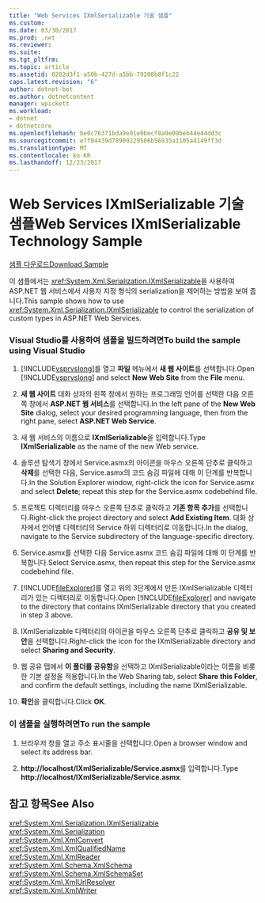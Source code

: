 ```yaml
---
title: "Web Services IXmlSerializable 기술 샘플"
ms.custom: 
ms.date: 03/30/2017
ms.prod: .net
ms.reviewer: 
ms.suite: 
ms.tgt_pltfrm: 
ms.topic: article
ms.assetid: 0202d3f1-a50b-427d-a5bb-79208b8f1c22
caps.latest.revision: "6"
author: dotnet-bot
ms.author: dotnetcontent
manager: wpickett
ms.workload:
- dotnet
- dotnetcore
ms.openlocfilehash: be0c76371bda9e91e0becf8a9e09beb44e44dd3c
ms.sourcegitcommit: e7f04439d78909229506b56935a1105a4149ff3d
ms.translationtype: MT
ms.contentlocale: ko-KR
ms.lasthandoff: 12/23/2017
---
```

# <a name="web-services-ixmlserializable-technology-sample"></a><span data-ttu-id="bf416-102">Web Services IXmlSerializable 기술 샘플</span><span class="sxs-lookup"><span data-stu-id="bf416-102">Web Services IXmlSerializable Technology Sample</span></span>
[<span data-ttu-id="bf416-103">샘플 다운로드</span><span class="sxs-lookup"><span data-stu-id="bf416-103">Download Sample</span></span>](http://download.microsoft.com/download/4/7/B/47B2164C-E780-4B10-8DE4-2CB5B886E0A6/Technologies/Serialization/Xml%20Serialization/IXmlSerializable.zip.exe)  
  
 <span data-ttu-id="bf416-104">이 샘플에서는 <xref:System.Xml.Serialization.IXmlSerializable>을 사용하여 ASP.NET 웹 서비스에서 사용자 지정 형식의 serialization을 제어하는 방법을 보여 줍니다.</span><span class="sxs-lookup"><span data-stu-id="bf416-104">This sample shows how to use <xref:System.Xml.Serialization.IXmlSerializable> to control the serialization of custom types in ASP.NET Web Services.</span></span>  
  
### <a name="to-build-the-sample-using-visual-studio"></a><span data-ttu-id="bf416-105">Visual Studio를 사용하여 샘플을 빌드하려면</span><span class="sxs-lookup"><span data-stu-id="bf416-105">To build the sample using Visual Studio</span></span>  
  
1.  <span data-ttu-id="bf416-106">[!INCLUDE[vsprvslong](../../../includes/vsprvslong-md.md)]를 열고 **파일** 메뉴에서 **새 웹 사이트**를 선택합니다.</span><span class="sxs-lookup"><span data-stu-id="bf416-106">Open [!INCLUDE[vsprvslong](../../../includes/vsprvslong-md.md)] and select **New Web Site** from the **File** menu.</span></span>  
  
2.  <span data-ttu-id="bf416-107">**새 웹 사이트** 대화 상자의 왼쪽 창에서 원하는 프로그래밍 언어를 선택한 다음 오른쪽 창에서 **ASP.NET 웹 서비스**를 선택합니다.</span><span class="sxs-lookup"><span data-stu-id="bf416-107">In the left pane of the **New Web Site** dialog, select your desired programming language, then from the right pane, select **ASP.NET Web Service**.</span></span>  
  
3.  <span data-ttu-id="bf416-108">새 웹 서비스의 이름으로 **IXmlSerializable**을 입력합니다.</span><span class="sxs-lookup"><span data-stu-id="bf416-108">Type **IXmlSerializable** as the name of the new Web service.</span></span>  
  
4.  <span data-ttu-id="bf416-109">솔루션 탐색기 창에서 Service.asmx의 아이콘을 마우스 오른쪽 단추로 클릭하고 **삭제**를 선택한 다음, Service.asmx의 코드 숨김 파일에 대해 이 단계를 반복합니다.</span><span class="sxs-lookup"><span data-stu-id="bf416-109">In the Solution Explorer window, right-click the icon for Service.asmx and select **Delete**; repeat this step for the Service.asmx codebehind file.</span></span>  
  
5.  <span data-ttu-id="bf416-110">프로젝트 디렉터리를 마우스 오른쪽 단추로 클릭하고 **기존 항목 추가**를 선택합니다.</span><span class="sxs-lookup"><span data-stu-id="bf416-110">Right-click the project directory and select **Add Existing Item**.</span></span> <span data-ttu-id="bf416-111">대화 상자에서 언어별 디렉터리의 Service 하위 디렉터리로 이동합니다.</span><span class="sxs-lookup"><span data-stu-id="bf416-111">In the dialog, navigate to the Service subdirectory of the language-specific directory.</span></span>  
  
6.  <span data-ttu-id="bf416-112">Service.asmx를 선택한 다음 Service.asmx 코드 숨김 파일에 대해 이 단계를 반복합니다.</span><span class="sxs-lookup"><span data-stu-id="bf416-112">Select Service.asmx, then repeat this step for the Service.asmx codebehind file.</span></span>  
  
7.  <span data-ttu-id="bf416-113">[!INCLUDE[fileExplorer](../../../includes/fileexplorer-md.md)]를 열고 위의 3단계에서 만든 IXmlSerializable 디렉터리가 있는 디렉터리로 이동합니다.</span><span class="sxs-lookup"><span data-stu-id="bf416-113">Open [!INCLUDE[fileExplorer](../../../includes/fileexplorer-md.md)] and navigate to the directory that contains IXmlSerializable directory that you created in step 3 above.</span></span>  
  
8.  <span data-ttu-id="bf416-114">IXmlSerializable 디렉터리의 아이콘을 마우스 오른쪽 단추로 클릭하고 **공유 및 보안**을 선택합니다.</span><span class="sxs-lookup"><span data-stu-id="bf416-114">Right-click the icon for the IXmlSerializable directory and select **Sharing and Security**.</span></span>  
  
9. <span data-ttu-id="bf416-115">웹 공유 탭에서 **이 폴더를 공유함**을 선택하고 IXmlSerializable이라는 이름을 비롯한 기본 설정을 적용합니다.</span><span class="sxs-lookup"><span data-stu-id="bf416-115">In the Web Sharing tab, select **Share this Folder**, and confirm the default settings, including the name IXmlSerializable.</span></span>  
  
10. <span data-ttu-id="bf416-116">**확인**을 클릭합니다.</span><span class="sxs-lookup"><span data-stu-id="bf416-116">Click **OK**.</span></span>  
  
### <a name="to-run-the-sample"></a><span data-ttu-id="bf416-117">이 샘플을 실행하려면</span><span class="sxs-lookup"><span data-stu-id="bf416-117">To run the sample</span></span>  
  
1.  <span data-ttu-id="bf416-118">브라우저 창을 열고 주소 표시줄을 선택합니다.</span><span class="sxs-lookup"><span data-stu-id="bf416-118">Open a browser window and select its address bar.</span></span>  
  
2.  <span data-ttu-id="bf416-119">**http://localhost/IXmlSerializable/Service.asmx**를 입력합니다.</span><span class="sxs-lookup"><span data-stu-id="bf416-119">Type **http://localhost/IXmlSerializable/Service.asmx**.</span></span>  
  
## <a name="see-also"></a><span data-ttu-id="bf416-120">참고 항목</span><span class="sxs-lookup"><span data-stu-id="bf416-120">See Also</span></span>  
 <xref:System.Xml.Serialization.IXmlSerializable>  
 <xref:System.Xml.Serialization>  
 <xref:System.Xml.XmlConvert>  
 <xref:System.Xml.XmlQualifiedName>  
 <xref:System.Xml.XmlReader>  
 <xref:System.Xml.Schema.XmlSchema>  
 <xref:System.Xml.Schema.XmlSchemaSet>  
 <xref:System.Xml.XmlUrlResolver>  
 <xref:System.Xml.XmlWriter>
